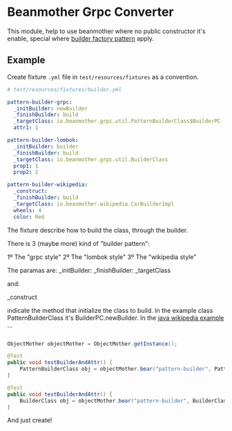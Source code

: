 # Beanmother Grpc Converter

This module, help to use beanmother where no public constructor it's enable, special where [builder factory pattern](https://en.wikipedia.org/wiki/Builder_pattern) apply.

## Example

Create fixture `.yml` file in `test/resources/fixtures` as a convention.

```yaml
# test/resources/fixtures/builder.yml

pattern-builder-grpc:
  _initBuilder: newBuilder
  _finishBuilder: build
  _targetClass: io.beanmother.grpc.util.PatternBuilderClass$BuilderPC
  attr1: 1

pattern-builder-lombok:
  _initBuilder: builder
  _finishBuilder: build
  _targetClass: io.beanmother.grpc.util.BuilderClass
  prop1: 1
  prop2: 2

pattern-builder-wikipedia:
  _construct:
  _finishBuilder: build
  _targetClass: io.beanmother.wikipedia.CarBuilderImpl
  wheels: 4
  color: Red  
```

The fixture describe how to build the class, through the builder.

There is 3 (maybe more) kind of "builder pattern":

1º The "grpc style"
2º The "lombok style"
3º The "wikipedia style"

The paramas are:
_initBuilder:
_finishBuilder:
_targetClass

and:

_construct




 indicate the method that initialize the class to build. In the example class PatternBuilderClass it's BuilderPC.newBuilder. In the 
[java wikipedia example](https://en.wikipedia.org/wiki/Builder_pattern#Java) ...


```java

ObjectMother objectMother = ObjectMother.getInstance();

@Test
public void testBuilderAndAttr() {
    PatternBuilderClass obj = objectMother.bear("pattern-builder", PatternBuilderClass.class);
}

@Test
public void testBuilderAndAttr() {
    BuilderClass obj = objectMother.bear("pattern-builder", BuilderClass.class);
}


```

And just create!


